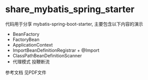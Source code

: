 # share_mybatis_spring_starter

代码用于分享 mybatis-spring-boot-starter, 主要包含以下内容的演示

- BeanFactory
- FactoryBean
- ApplicationContext
- ImportBeanDefinitionRegistrar + @Import
- ClassPathBeanDefinitionScanner
- 代理模式 投鞭断流 

参考文档 见PDF文件
